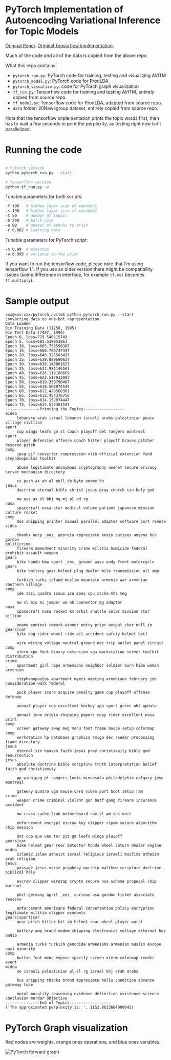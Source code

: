 
# PyTorch Implementation of Autoencoding Variational Inference for Topic Models

[Original Paper](https://arxiv.org/abs/1703.01488). 
[Original Tensorflow implementation](https://github.com/akashgit/autoencoding_vi_for_topic_models).

Much of the code and all of the data is copied from the above repo.

What this repo contains:
- `pytorch_run.py`: PyTorch code for training, testing and visualizing AVITM
- `pytorch_model.py`: PyTorch code for ProdLDA
- `pytorch_visualize.py`: code for PyTorch graph visualization
- `tf_run.py`: Tensorflow code for training and testing AVITM, entirely copied from source repo.
- `tf_model.py`: Tensorflow code for ProdLDA, adapted from source repo.
- `data` folder: 20Newsgroup dataset, entirely copied from source repo.

Note that the tensorflow implementation prints the topic words first, then has to wait a few seconds to print the
perplexity, as testing right now isn't parallelized.

# Running the code

```bash

# PyTorch version
python pytorch_run.py --start

# Tensorflow version
python tf_run.py -p

```

Tunable parameters for both scripts:

```bash
-f 100   # hidden layer size of encoder1
-s 100   # hidden layer size of encoder2
-t 50    # number of topics
-b 200   # batch size
-e 80    # number of epochs to train
-r 0.002 # learning rate
```

Tunable parameters for PyTorch script:

```bash
-m 0.99  # momentum
-v 0.995 # variance in the prior
```

If you want to run the tensorflow code, please note that I'm using tensorflow 1.1. If you use an older version there
might be compatibility issues (some difference in interface, for example `tf.mul` becomes `tf.multiply`).


# Sample output

```
xxx@xxx:xxx/pytorch_avitm$ python pytorch_run.py --start
Converting data to one-hot representation
Data Loaded
Dim Training Data (11258, 1995)
Dim Test Data (7487, 1995)
Epoch 0, loss=779.540215743
Epoch 5, loss=682.539052863
Epoch 10, loss=665.758558307
Epoch 15, loss=660.786747447
Epoch 20, loss=646.323563425
Epoch 25, loss=639.089690627
Epoch 30, loss=638.143001623
Epoch 35, loss=632.981146561
Epoch 40, loss=626.119186669
Epoch 45, loss=622.517933093
Epoch 50, loss=619.359790467
Epoch 55, loss=618.568074544
Epoch 60, loss=622.428580301
Epoch 65, loss=613.454376756
Epoch 70, loss=614.152974447
Epoch 75, loss=614.537361547
---------------Printing the Topics------------------
midea
     lebanese arab israel lebanon israeli arabs palestinian peace village civilian
sport
     cup wings leafs gm st coach playoff det rangers montreal
sport
     player defensive offense coach hitter playoff braves pitcher deserve pitch
comp 
     jpeg gif converter compression xlib official extension fund stephanopoulos toolkit

     abuse legitimate anonymous cryptography usenet secure privacy server mechanism directory

     cs push ax ah al null db byte oname bh
jesus
     doctrine eternal bible christ jesus pray church sin holy god

     mw eus ax sl bhj mg mi pl pd rg
nasa 
     spacecraft nasa star medical volume patient japanese mission culture rocket
comp 
     dos shipping printer manual parallel adapter software port remote video

     thanks uucp _eos_ georgia appreciate kevin curious anyone hus gordon
polit|crime
     firearm amendment minority crime militia homicide federal prohibit assault weapon
gears
     bike honda bmw sport _eos_ ground wave andy front motorcycle
gears
     bike battery gear helmet plug dealer mile transmission oil amp

     turkish turks island muslim mountain armenia war armenian southern village
comp 
     ide scsi quadra scsus isa spec cpu cache mhz meg

     mw sl bio mi jumper wm mb connector mg adapter
nasa 
     spacecraft nasa rocket km orbit shuttle solar mission star billion

     oname contest remark winner entry prior output char null io
gears|car  
     bike dog rider wheel ride oil accident safety helmet batf

     wire wiring voltage neutral ground nec trip outlet panel circuit
comp 
     xterm cpu font binary extension vga workstation server toolkit distribution
crime
     apartment girl rape armenians neighbor soldier burn hide woman armenian

     stephanopoulos apartment myers meeting armenians february job consideration walk federal

     puck player score acquire penalty game cup playoff offense defense

     annual player cup excellent hockey app sport green nhl update

     annual june origin shipping papers copy rider excellent nasa print
comp 
     screen gateway swap meg menu font frame mouse setup colormap
comp 
     workstation hp database graphics amiga dec render processing frame directory
jesus
     eternal sin heaven faith jesus pray christianity bible god resurrection
jesus
     absolute doctrine bible scripture truth interpretation belief faith god christianity

     pp winnipeg pt rangers louis minnesota philadelphia calgary jose montreal

     gateway quadra vga mouse card video port boot setup ram
crime
     weapon crime criminal violent gun batf gang firearm insurance accident

     mw cross cache link motherboard ram sl wm eus unit

     enforcement encrypt escrow key clipper ripem secure algorithm chip session

     det cup que van tor pit gm leafs wings playoff
gears|car  
     bike helmet gear rear detector honda wheel saturn dealer engine
midea
     islamic islam atheist israel religious israeli muslims atheism arab religion
jesus
     passage jesus verse prophecy worship matthew scripture doctrine biblical holy

     escrow clipper wiretap crypto secure nsa scheme proposal chip warrant

     phil germany april _eos_ curious usa gordon ticket associate reserve

     enforcement americans federal conversation policy encryption legitimate militia clipper economic
gears|sport|car  
     gear pitch hitter hit ab helmet rear wheel player worst

     battery amp brand modem shipping electronics voltage external hus audio

     armenia turks turkish genocide armenians armenian muslim escape nazi minority
comp 
     button font menu expose specify screen xterm colormap render event
midea
     oo israeli palestinian pl sl rg israel bhj arab arabs

     hus shipping thanks brand appreciate hello condition advance gateway tube

     moral morality reasoning evidence definition existence science conclusion murder objective
---------------End of Topics------------------
('The approximated perplexity is: ', 1152.8633604900842)

```
# PyTorch Graph visualization

Red nodes are weights, orange ones operations, and blue ones variables.

![PyTorch forward graph](pytorch_model.svg)

